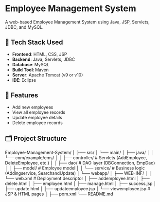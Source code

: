 # Employee Management System

A web-based Employee Management System using Java, JSP, Servlets, JDBC, and MySQL.

## 🧰 Tech Stack Used

- **Frontend**: HTML, CSS, JSP
- **Backend**: Java, Servlets, JDBC
- **Database**: MySQL
- **Build Tool**: Maven
- **Server**: Apache Tomcat (v9 or v10)
- **IDE**: Eclipse

## 📌 Features

- Add new employees  
- View all employee records  
- Update employee details  
- Delete employee records  

## 🗂️ Project Structure
Employee-Management-System/
│
├── src/
│   └── main/
│       ├── java/
│       │   └── com/example/ems/
│       │       ├── controller/            # Servlets (AddEmployee, DeleteEmployee, etc.)
│       │       ├── dao/                   # DAO layer (DBConnection, EmpDao)
│       │       ├── model/                 # Employee model
│       │       └── service/               # Business logic (Addingservice, SearchandUpdate)
│       └── webapp/
│           ├── WEB-INF/
│           │   └── web.xml                # Deployment descriptor
│           ├── addemployee.html
│           ├── delete.html
│           ├── employee.html
│           ├── manage.html
│           ├── success.jsp
│           ├── update.html
│           ├── updateemployee.jsp
│           └── viewemployee.jsp          # JSP & HTML pages
│
├── pom.xml
└── README.md

